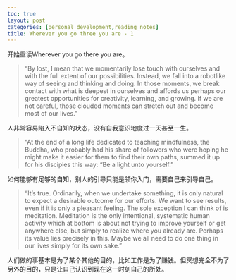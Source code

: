 ```yaml
---
toc: true
layout: post
categories: [personal_development,reading_notes]
title: Wherever you go three you are - 1
---
```

开始重读Wherever you go there you are。
> “By lost, I mean that we momentarily lose touch with ourselves and with the full extent of our possibilities. Instead, we fall into a robotlike way of seeing and thinking and doing. In those moments, we break contact with what is deepest in ourselves and affords us perhaps our greatest opportunities for creativity, learning, and growing. If we are not careful, those clouded moments can stretch out and become most of our lives.”

人非常容易陷入不自知的状态，没有自我意识地度过一天甚至一生。

> “At the end of a long life dedicated to teaching mindfulness, the Buddha, who probably had his share of followers who were hoping he might make it easier for them to find their own paths, summed it up for his disciples this way: “Be a light unto yourself.”

如何能够有足够的自知，别人的引导只能是领你入门，需要自己来引导自己。

> “It’s true. Ordinarily, when we undertake something, it is only natural to expect a desirable outcome for our efforts. We want to see results, even if it is only a pleasant feeling. The sole exception I can think of is meditation. Meditation is the only intentional, systematic human activity which at bottom is about not trying to improve yourself or get anywhere else, but simply to realize where you already are. Perhaps its value lies precisely in this. Maybe we all need to do one thing in our lives simply for its own sake.”

人们做的事基本是为了某个其他的目的，比如工作是为了赚钱。但冥想完全不为了另外的目的，只是让自己认识到现在这一时刻自己的所处。
